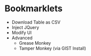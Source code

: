 # Bookmarklets

- Download Table as CSV
- Inject JQuery
- Modify UI
- Advanced
  - Grease Monkey
  - Tamper Monkey (via GIST Install)